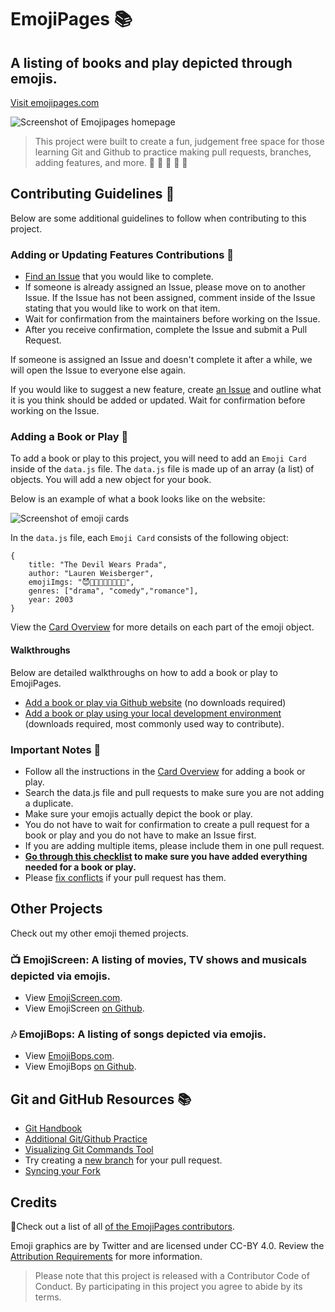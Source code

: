# EmojiPages 📚 

## A listing of books and play depicted through emojis.

[Visit emojipages.com](https://emojipages.com)

![Screenshot of Emojipages homepage](readme/emojipages-screenshot.png)

> This project were built to create a fun, judgement free space for those learning Git and Github to practice making pull requests, branches, adding features, and more. 💛 💙 💜 💚 💖

## Contributing Guidelines 🎁

Below are some additional guidelines to follow when contributing to this project. 

### Adding or Updating Features Contributions 🚧

* [Find an Issue](https://github.com/brittanyrw/emojipages/issues) that you would like to complete. 
* If someone is already assigned an Issue, please move on to another Issue. If the Issue has not been assigned, comment inside of the Issue stating that you would like to work on that item. 
* Wait for confirmation from the maintainers before working on the Issue. 
* After you receive confirmation, complete the Issue and submit a Pull Request.

If someone is assigned an Issue and doesn't complete it after a while, we will open the Issue to everyone else again.

If you would like to suggest a new feature, create [an Issue](https://github.com/brittanyrw/emojipages/issues) and outline what it is you think should be added or updated. Wait for confirmation before working on the Issue. 

### Adding a Book or Play 📕

To add a book or play to this project, you will need to add an `Emoji Card` inside of the `data.js` file. The `data.js` file is made up of an array (a list) of objects. You will add a new object for your book. 

Below is an example of what a book looks like on the website:

![Screenshot of emoji cards](/readme/emojipages-card.png)

In the `data.js` file, each `Emoji Card` consists of the following object:

```
{
    title: "The Devil Wears Prada",
    author: "Lauren Weisberger",
    emojiImgs: "😈👩🏻‍🦳👠👩🏻👗👛",
    genres: ["drama", "comedy","romance"],
    year: 2003
}
```

View the [Card Overview](/docs/card_overview.md) for more details on each part of the emoji object.

#### Walkthroughs
Below are detailed walkthroughs on how to add a book or play to EmojiPages.

* [Add a book or play via Github website](docs/github_ui_walkthrough.md) (no downloads required)
* [Add a book or play using your local development environment](docs/local_dev_walkthrough.md) (downloads required, most commonly used way to contribute).

### Important Notes 🚨
* Follow all the instructions in the [Card Overview](/docs/card_overview.md) for adding a book or play.
* Search the data.js file and pull requests to make sure you are not adding a duplicate.
* Make sure your emojis actually depict the book or play.
* You do not have to wait for confirmation to create a pull request for a book or play and you do not have to make an Issue first.
* If you are adding multiple items, please include them in one pull request.
* **[Go through this checklist](docs/card_overview.md#card-pull-request-checklist) to make sure you have added everything needed for a book or play.** 
* Please [fix conflicts](https://help.github.com/en/articles/resolving-a-merge-conflict-on-github) if your pull request has them.

## Other Projects

Check out my other emoji themed projects.

### 📺 EmojiScreen: A listing of movies, TV shows and musicals depicted via emojis.
* View [EmojiScreen.com](https://emojiscreen.com).
* View EmojiScreen [on Github](https://github.com/brittanyrw/emojiscreen/).

### 🎶 EmojiBops: A listing of songs depicted via emojis.
* View [EmojiBops.com](https://emojibops.com).
* View EmojiBops [on Github](https://github.com/brittanyrw/emojibops/).

## Git and GitHub Resources 📚
* [Git Handbook](https://guides.github.com/introduction/git-handbook/)
* [Additional Git/Github Practice](https://try.github.io/)
* [Visualizing Git Commands Tool](https://git-school.github.io/visualizing-git/)
* Try creating a [new branch](https://github.com/Kunena/Kunena-Forum/wiki/Create-a-new-branch-with-git-and-manage-branches) for your pull request.
* [Syncing your Fork](https://help.github.com/en/articles/syncing-a-fork)
## Credits

💖Check out a list of all [of the EmojiPages contributors](https://github.com/brittanyrw/emojipages/graphs/contributors).

Emoji graphics are by Twitter and are licensed under CC-BY 4.0. Review the [Attribution Requirements](https://github.com/twitter/twemoji#attribution-requirements) for more information.

> Please note that this project is released with a Contributor Code of Conduct. By participating in this project you agree to abide by its terms.

